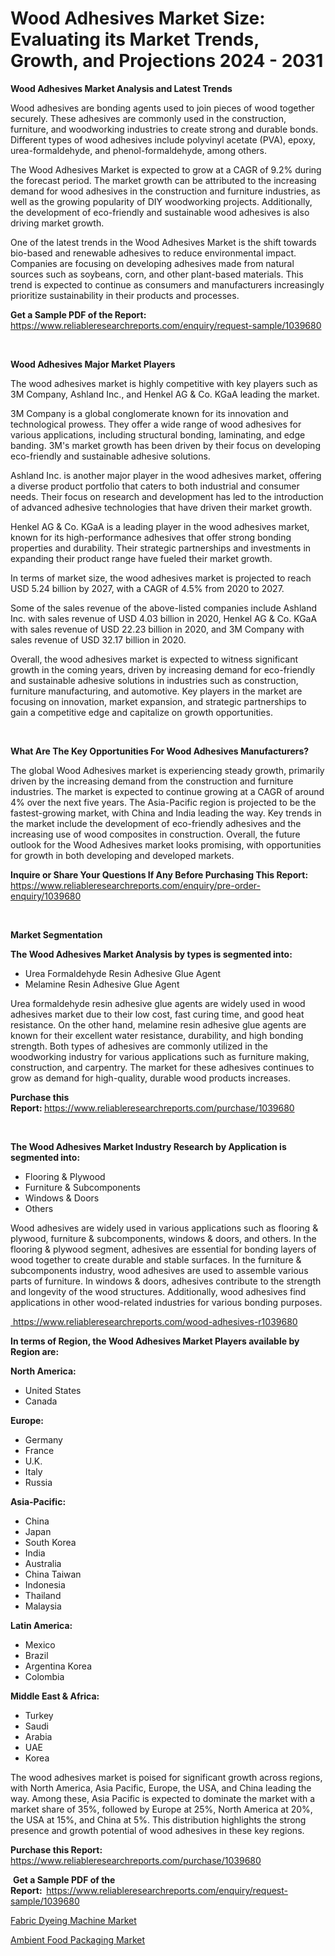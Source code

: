 <p><h1>Wood Adhesives Market Size: Evaluating its Market Trends, Growth, and Projections 2024 - 2031</h1></p><p><strong>Wood Adhesives Market Analysis and Latest Trends</strong></p>
<p><p>Wood adhesives are bonding agents used to join pieces of wood together securely. These adhesives are commonly used in the construction, furniture, and woodworking industries to create strong and durable bonds. Different types of wood adhesives include polyvinyl acetate (PVA), epoxy, urea-formaldehyde, and phenol-formaldehyde, among others.</p><p>The Wood Adhesives Market is expected to grow at a CAGR of 9.2% during the forecast period. The market growth can be attributed to the increasing demand for wood adhesives in the construction and furniture industries, as well as the growing popularity of DIY woodworking projects. Additionally, the development of eco-friendly and sustainable wood adhesives is also driving market growth.</p><p>One of the latest trends in the Wood Adhesives Market is the shift towards bio-based and renewable adhesives to reduce environmental impact. Companies are focusing on developing adhesives made from natural sources such as soybeans, corn, and other plant-based materials. This trend is expected to continue as consumers and manufacturers increasingly prioritize sustainability in their products and processes.</p></p>
<p><strong>Get a Sample PDF of the Report:&nbsp;</strong> <a href="https://www.reliableresearchreports.com/enquiry/request-sample/1039680">https://www.reliableresearchreports.com/enquiry/request-sample/1039680</a></p>
<p>&nbsp;</p>
<p><strong>Wood Adhesives Major Market Players</strong></p>
<p><p>The wood adhesives market is highly competitive with key players such as 3M Company, Ashland Inc., and Henkel AG & Co. KGaA leading the market. </p><p>3M Company is a global conglomerate known for its innovation and technological prowess. They offer a wide range of wood adhesives for various applications, including structural bonding, laminating, and edge banding. 3M's market growth has been driven by their focus on developing eco-friendly and sustainable adhesive solutions. </p><p>Ashland Inc. is another major player in the wood adhesives market, offering a diverse product portfolio that caters to both industrial and consumer needs. Their focus on research and development has led to the introduction of advanced adhesive technologies that have driven their market growth.</p><p>Henkel AG & Co. KGaA is a leading player in the wood adhesives market, known for its high-performance adhesives that offer strong bonding properties and durability. Their strategic partnerships and investments in expanding their product range have fueled their market growth.</p><p>In terms of market size, the wood adhesives market is projected to reach USD 5.24 billion by 2027, with a CAGR of 4.5% from 2020 to 2027. </p><p>Some of the sales revenue of the above-listed companies include Ashland Inc. with sales revenue of USD 4.03 billion in 2020, Henkel AG & Co. KGaA with sales revenue of USD 22.23 billion in 2020, and 3M Company with sales revenue of USD 32.17 billion in 2020. </p><p>Overall, the wood adhesives market is expected to witness significant growth in the coming years, driven by increasing demand for eco-friendly and sustainable adhesive solutions in industries such as construction, furniture manufacturing, and automotive. Key players in the market are focusing on innovation, market expansion, and strategic partnerships to gain a competitive edge and capitalize on growth opportunities.</p></p>
<p>&nbsp;</p>
<p><strong>What Are The Key Opportunities For Wood Adhesives Manufacturers?</strong></p>
<p><p>The global Wood Adhesives market is experiencing steady growth, primarily driven by the increasing demand from the construction and furniture industries. The market is expected to continue growing at a CAGR of around 4% over the next five years. The Asia-Pacific region is projected to be the fastest-growing market, with China and India leading the way. Key trends in the market include the development of eco-friendly adhesives and the increasing use of wood composites in construction. Overall, the future outlook for the Wood Adhesives market looks promising, with opportunities for growth in both developing and developed markets.</p></p>
<p><strong>Inquire or Share Your Questions If Any Before Purchasing This Report:</strong> <a href="https://www.reliableresearchreports.com/enquiry/pre-order-enquiry/1039680">https://www.reliableresearchreports.com/enquiry/pre-order-enquiry/1039680</a></p>
<p>&nbsp;</p>
<p><strong>Market Segmentation</strong></p>
<p><strong>The Wood Adhesives Market Analysis by types is segmented into:</strong></p>
<p><ul><li>Urea Formaldehyde Resin Adhesive Glue Agent</li><li>Melamine Resin Adhesive Glue Agent</li></ul></p>
<p><p>Urea formaldehyde resin adhesive glue agents are widely used in wood adhesives market due to their low cost, fast curing time, and good heat resistance. On the other hand, melamine resin adhesive glue agents are known for their excellent water resistance, durability, and high bonding strength. Both types of adhesives are commonly utilized in the woodworking industry for various applications such as furniture making, construction, and carpentry. The market for these adhesives continues to grow as demand for high-quality, durable wood products increases.</p></p>
<p><strong>Purchase this Report:&nbsp;</strong><a href="https://www.reliableresearchreports.com/purchase/1039680">https://www.reliableresearchreports.com/purchase/1039680</a></p>
<p>&nbsp;</p>
<p><strong>The Wood Adhesives Market Industry Research by Application is segmented into:</strong></p>
<p><ul><li>Flooring & Plywood</li><li>Furniture & Subcomponents</li><li>Windows & Doors</li><li>Others</li></ul></p>
<p><p>Wood adhesives are widely used in various applications such as flooring & plywood, furniture & subcomponents, windows & doors, and others. In the flooring & plywood segment, adhesives are essential for bonding layers of wood together to create durable and stable surfaces. In the furniture & subcomponents industry, wood adhesives are used to assemble various parts of furniture. In windows & doors, adhesives contribute to the strength and longevity of the wood structures. Additionally, wood adhesives find applications in other wood-related industries for various bonding purposes.</p></p>
<p><a href="https://www.reliableresearchreports.com/wood-adhesives-r1039680">&nbsp;https://www.reliableresearchreports.com/wood-adhesives-r1039680</a></p>
<p><strong>In terms of Region, the Wood Adhesives Market Players available by Region are:</strong></p>
<p>
    <p> <strong> North America: </strong>
        <ul>
            <li>United States</li>
            <li>Canada</li>
        </ul>
        </p> 
    <p> <strong> Europe: </strong>
        <ul>
            <li>Germany</li>
            <li>France</li>
            <li>U.K.</li>
            <li>Italy</li>
            <li>Russia</li>
        </ul>
        </p> 
    <p> <strong> Asia-Pacific: </strong>
        <ul>
            <li>China</li>
            <li>Japan</li>
            <li>South Korea</li>
            <li>India</li>
            <li>Australia</li>
            <li>China Taiwan</li>
            <li>Indonesia</li>
            <li>Thailand</li>
            <li>Malaysia</li>
        </ul>
        </p> 
    <p> <strong> Latin America: </strong>
        <ul>
            <li>Mexico</li>
            <li>Brazil</li>
            <li>Argentina Korea</li>
            <li>Colombia</li>
        </ul>
        </p> 
    <p> <strong> Middle East & Africa: </strong>
        <ul>
            <li>Turkey</li>
            <li>Saudi</li>
            <li>Arabia</li>
            <li>UAE</li>
            <li>Korea</li>
        </ul>
    </p>
    </p>
<p><p>The wood adhesives market is poised for significant growth across regions, with North America, Asia Pacific, Europe, the USA, and China leading the way. Among these, Asia Pacific is expected to dominate the market with a market share of 35%, followed by Europe at 25%, North America at 20%, the USA at 15%, and China at 5%. This distribution highlights the strong presence and growth potential of wood adhesives in these key regions.</p></p>
<p><strong>Purchase this Report: </strong><a href="https://www.reliableresearchreports.com/purchase/1039680">https://www.reliableresearchreports.com/purchase/1039680</a></p>
<p>&nbsp;<strong>Get a Sample PDF of the Report:&nbsp;&nbsp;</strong><a href="https://www.reliableresearchreports.com/enquiry/request-sample/1039680">https://www.reliableresearchreports.com/enquiry/request-sample/1039680</a></p>
<p><strong></strong></p>
<p><p><a href="https://issuu.com/reportprime-2/docs/fabric-dyeing-machine-market-size-2030.pptx">Fabric Dyeing Machine Market</a></p><p><a href="https://github.com/emnqcawl19/Market-Research-Report-List-1/blob/main/ambient-food-packaging-market.md">Ambient Food Packaging Market</a></p></p>